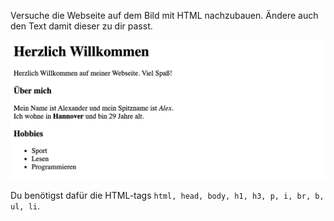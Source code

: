 Versuche die Webseite auf dem Bild mit HTML nachzubauen. Ändere auch den Text damit dieser zu dir passt.

![preview](preview.png)

Du benötigst dafür die HTML-tags `html, head, body, h1, h3, p, i, br, b, ul, li`.
